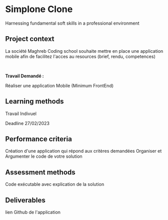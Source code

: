 # Simplone Clone

<div class="sc-6162f266-4 iOtFcc"><p class="sc-6a4c5dd9-0 HdEwm">Harnessing fundamental soft skills in a professional environment</p></div></div></div></div><div class="sc-f06a72bb-0 euZDmQ"><h2 class="sc-6a4c5dd9-0 cTzoBk">Project context</h2><div><div><p class="sc-6a4c5dd9-0 krAuxe">La société Maghreb Coding school souhaite mettre en place une application mobile afin de facilitez l'acces au resources (brief, rendu, competences)</p>
<p class="sc-6a4c5dd9-0 krAuxe">​</p>
<p class="sc-6a4c5dd9-0 krAuxe"><b>Travail Demandé :</b></p>
<p class="sc-6a4c5dd9-0 krAuxe">Réaliser une application Mobile (Minimum FrontEnd)</p>
</div></div></div><div class="sc-f06a72bb-0 euZDmQ"><h2 class="sc-6a4c5dd9-0 cTzoBk">Learning methods</h2><div><div><p class="sc-6a4c5dd9-0 krAuxe">Travail Indivuel</p>
<p class="sc-6a4c5dd9-0 krAuxe">Deadline 27/02/2023</p>
</div></div></div><div class="sc-f06a72bb-0 euZDmQ"><h2 class="sc-6a4c5dd9-0 cTzoBk">Performance criteria</h2><div><div><p class="sc-6a4c5dd9-0 krAuxe">Création d'une application qui répond aux critères demandées
Organiser et Argumenter le code de votre solution</p>
</div></div></div><div class="sc-f06a72bb-0 euZDmQ"><h2 class="sc-6a4c5dd9-0 cTzoBk">Assessment methods</h2><div><div><p class="sc-6a4c5dd9-0 krAuxe">Code exécutable avec explication de la solution</p>
</div></div></div><div class="sc-f06a72bb-0 euZDmQ"><h2 class="sc-6a4c5dd9-0 cTzoBk">Deliverables</h2><p class="sc-6a4c5dd9-0 krAuxe">lien Github de l'application</p></div></div>
